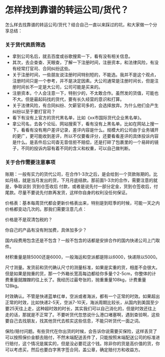 # 怎样找到靠谱的转运公司/货代？

怎么样去找靠谱的转运公司/货代？结合自己一直以来踩过的坑，和大家做一个分享总结：

### 关于货代资质筛选

- 拿到公司名后，就去百度或谷歌搜索一下，看有没有相关信息。
- 其次，去企查查、天眼查，了解一下注册时间，注册资本，和法律风险，有没有经常打官司、合同纠纷这些。
- 关于注册时间，一些朋友说注册时间特别短的，不能选。我并不是这个观点，注册时间只是一个参考，并不是决定因素。大公司通常是注册时间长，但是注册时间长不一定是大公司，公司可能是买来的。
- 注册资本，个人会注意一下，特别少的，不太敢合作。虽然发的货值，可能也不大。但是最起码找的货代，要有长久经营的意识和打算。
- 关于法律风险，有合同纠纷、欠薪官司多的，会选择放弃。为什么他们会产生纠纷以至于要打官司？
- 看下有没有上官方的货代黑名单，比如《xx市国际货代企业黑名单》。
- 拿公司名，去各个论坛、网站搜索下，看有没有上黑名单。比如在网站上搜一下，看看有没有用户差评记录，差评内容是什么。规模大的公司由于业务铺开的更广，更可能收到差评，所以不仅要看评分，还要看看差评的具体投诉内容是什么。是丢件后公司杳无音信拒不赔偿，还是打碎了包裹里的一个易碎的镜子，不同的投诉内容有着不同的含义和权重，可以自己做判断。

### 关于合作需要注意事项

账期：一般有实力的货代公司，在合作1-3次之后，是会给到一个货款账期的。比如月结，就是当月发出的货，下月月底结款。那前面1-3次的合作，需要注意的就是，争取谈到 货到仓签收后 付款，或者是说先付一部分定金，货到仓签收后，付尾款。尽量不要说先付款再发货，这样你自身的权利没任何保证。

价格表：基本每周货代都会更新价格表出来，特别是到旺季的时候，可能一天之内价格都变动几次的。那我们需要注意几点：

价格是不是双清包税的？

你自己的产品有没有附加费，具体加多少？

国内段费用包含还是不包含？一般不包含的话都是安排合作的国内快递公司上门取件。

材积重量是除5000还是6000，一般海运和空派都是除以6000，快递除以5000。

尺寸测量。发货前和货代确认尺寸的测量标准，如果是实重的货，相差不会很大。但是如果是抛重的货，那一个外箱长宽高每边都给你多量个2-5cm，你整体的计费重量就蹭蹭的往上长了。我经历过最夸张的，抛重重量108kg，计费重量128kg。

时效确认。不管是快递蓝单红单，空派或者海派，都有一个正常的时效。如果超出正常的时效，比如快递2-5天，空派7-10天，海派周期比较长，从国内到美国至少要25天往上走，这种超时效的时长，其实我们可以自己消化的，但是时效还往上走的话，那就是不正常了。不要听货代忽悠说什么港口堵塞啊，遇到查验啊，这些要自己去找朋友，找其他货代去核实这些信息，不能只听货代一面之词。

保险/赔付问题。有些货代在你出货的时候，会告诉你说需要买保险，这样丢货了可以按照保价金额去赔付，不然末端配送丢件了，只能按照末端配送公司的标准进行赔付，这个情况是属实的，但是没必要花这个钱。除非你的货是高价值的货，你可以考虑买，然后也要白字黑字签合同，盖公章，确定赔付方和收益方。
 

